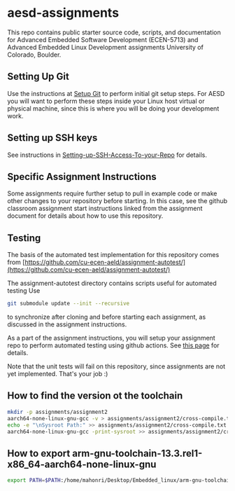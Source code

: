 # aesd-assignments

This repo contains public starter source code, scripts, and documentation for Advanced Embedded Software Development (ECEN-5713) and Advanced Embedded Linux Development assignments University of Colorado, Boulder.

## Setting Up Git

Use the instructions at [Setup Git](https://help.github.com/en/articles/set-up-git) to perform initial git setup steps. For AESD you will want to perform these steps inside your Linux host virtual or physical machine, since this is where you will be doing your development work.

## Setting up SSH keys

See instructions in [Setting-up-SSH-Access-To-your-Repo](https://github.com/cu-ecen-aeld/aesd-assignments/wiki/Setting-up-SSH-Access-To-your-Repo) for details.

## Specific Assignment Instructions

Some assignments require further setup to pull in example code or make other changes to your repository before starting.  In this case, see the github classroom assignment start instructions linked from the assignment document for details about how to use this repository.

## Testing

The basis of the automated test implementation for this repository comes from [https://github.com/cu-ecen-aeld/assignment-autotest/](https://github.com/cu-ecen-aeld/assignment-autotest/)

The assignment-autotest directory contains scripts useful for automated testing  Use

```bash
git submodule update --init --recursive
```

to synchronize after cloning and before starting each assignment, as discussed in the assignment instructions.

As a part of the assignment instructions, you will setup your assignment repo to perform automated testing using github actions.  See [this page](https://github.com/cu-ecen-aeld/aesd-assignments/wiki/Setting-up-Github-Actions) for details.

Note that the unit tests will fail on this repository, since assignments are not yet implemented.  That's your job :)

## How to find the version ot the toolchain

```bash
mkdir -p assignments/assignment2
aarch64-none-linux-gnu-gcc -v > assignments/assignment2/cross-compile.txt 2>&1
echo -e "\nSysroot Path:" >> assignments/assignment2/cross-compile.txt
aarch64-none-linux-gnu-gcc -print-sysroot >> assignments/assignment2/cross-compile.txt
```

## How to export arm-gnu-toolchain-13.3.rel1-x86_64-aarch64-none-linux-gnu

```bash
export PATH=$PATH:/home/mahonri/Desktop/Embedded_linux/arm-gnu-toolchain-13.3.rel1-x86_64-aarch64-none-linux-gnu/bin
```

